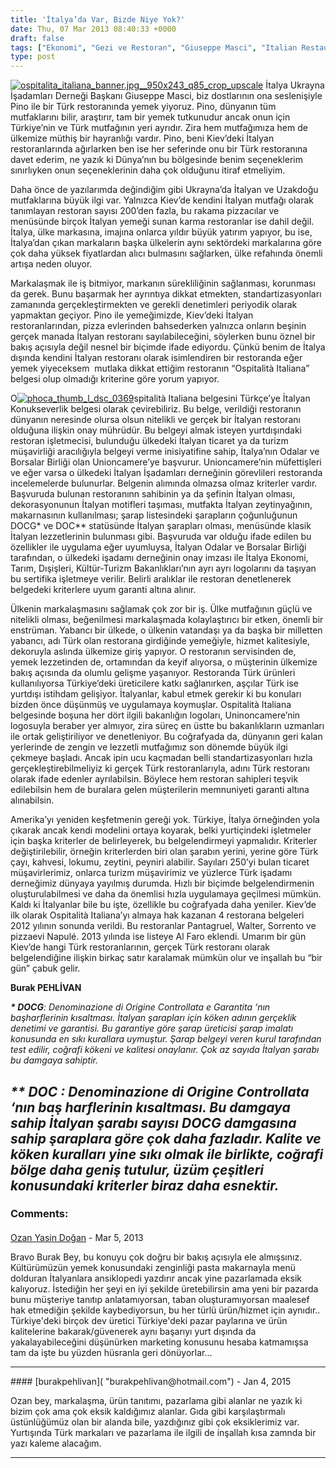 ```yaml
---
title: 'İtalya’da Var, Bizde Niye Yok?'
date: Thu, 07 Mar 2013 08:40:33 +0000
draft: false
tags: ["Ekonomi", "Gezi ve Restoran", "Giuseppe Masci", "Italian Restaurants İn Kiev", "İtalya Ukrayna İşadamları Derneği Başkanı", "italyan konukseverliği", "İtalyan mutfağı", "Kiev", "Kiev Ticaret Müşavirliği", "Kiev Turizm Müşavirliği", "Kiev'de Türk restoranları", "markalaşmak", "Ospitalità Italiana", "pino", "Turizm", "Türk mutfağı", "Türk Restoran Belgesi", "Ukrayna'da İtalyanlar", "Uluslarası İlişkiler", "Unioncamere", "Yaşam"]
type: post
---
```


[![ospitalita_italiana_banner.jpg__950x243_q85_crop_upscale](http://burakpehlivan.org/wp-content/uploads/2013/03/ospitalita_italiana_banner.jpg__950x243_q85_crop_upscale.jpg)](http://burakpehlivan.org/1306/italyada-var-bizde-niye-yok/ospitalita_italiana_banner-jpg__950x243_q85_crop_upscale/)
İtalya Ukrayna İşadamları Derneği Başkanı Giuseppe Masci, biz dostlarının ona seslenişiyle Pino ile bir Türk restoranında yemek yiyoruz. Pino, dünyanın tüm mutfaklarını bilir, araştırır, tam bir yemek tutkunudur ancak onun için Türkiye’nin ve Türk mutfağının yeri ayrıdır. Zira hem mutfağımıza hem de ülkemize müthiş bir hayranlığı vardır. Pino, beni Kiev’deki İtalyan restoranlarında ağırlarken ben ise her seferinde onu bir Türk restoranına davet ederim, ne yazık ki Dünya’nın bu bölgesinde benim seçeneklerim sınırlıyken onun seçeneklerinin daha çok olduğunu itiraf etmeliyim.

Daha önce de yazılarımda değindiğim gibi Ukrayna’da İtalyan ve Uzakdoğu mutfaklarına büyük ilgi var. Yalnızca Kiev’de kendini İtalyan mutfağı olarak tanımlayan restoran sayısı 200’den fazla, bu rakama pizzacılar ve menüsünde birçok İtalyan yemeği sunan karma restoranlar ise dahil değil. İtalya, ülke markasına, imajına onlarca yıldır büyük yatırım yapıyor, bu ise, İtalya’dan çıkan markaların başka ülkelerin aynı sektördeki markalarına göre çok daha yüksek fiyatlardan alıcı bulmasını sağlarken, ülke refahında önemli artışa neden oluyor.

Markalaşmak ile iş bitmiyor, markanın sürekliliğinin sağlanması, korunması da gerek. Bunu başarmak her ayrıntıya dikkat etmekten, standartizasyonları zamanında gerçekleştirmekten ve gerekli denetimleri periyodik olarak yapmaktan geçiyor. Pino ile yemeğimizde, Kiev’deki İtalyan restoranlarından, pizza evlerinden bahsederken yalnızca onların beşinin gerçek manada İtalyan restoranı sayılabileceğini, söylerken bunu öznel bir bakış açısıyla değil nesnel bir biçimde ifade ediyordu. Çünkü benim de İtalya dışında kendini İtalyan restoranı olarak isimlendiren bir restoranda eğer yemek yiyeceksem  mutlaka dikkat ettiğim restoranın “Ospitalità Italiana” belgesi olup olmadığı kriterine göre yorum yapıyor.

O[![phoca_thumb_l_dsc_0369](http://burakpehlivan.org/wp-content/uploads/2013/03/phoca_thumb_l_dsc_0369.jpg)](http://burakpehlivan.org/1306/italyada-var-bizde-niye-yok/phoca_thumb_l_dsc_0369/)spitalità Italiana belgesini Türkçe’ye İtalyan Konukseverlik belgesi olarak çevirebiliriz. Bu belge, verildiği restoranın dünyanın neresinde olursa olsun nitelikli ve gerçek bir İtalyan restoranı olduğuna ilişkin onay mührüdür. Bu belgeyi almak isteyen yurtdışındaki restoran işletmecisi, bulunduğu ülkedeki İtalyan ticaret ya da turizm müşavirliği aracılığıyla belgeyi verme inisiyatifine sahip, İtalya’nın Odalar ve Borsalar Birliği olan Unioncamere’ye başvurur. Unioncamere’nin müfettişleri ve eğer varsa o ülkedeki İtalyan İşadamları derneğinin görevlileri restoranda incelemelerde bulunurlar. Belgenin alımında olmazsa olmaz kriterler vardır. Başvuruda bulunan restoranınn sahibinin ya da şefinin İtalyan olması, dekorasyonunun İtalyan motifleri taşıması, mutfakta İtalyan zeytinyağının, makarnasının kullanılması; şarap listesindeki şarapların çoğunluğunun DOCG\* ve DOC\*\* statüsünde İtalyan şarapları olması, menüsünde klasik İtalyan lezzetlerinin bulunması gibi. Başvuruda var olduğu ifade edilen bu özellikler ile uygulama eğer uyumluysa, İtalyan Odalar ve Borsalar Birliği tarafından, o ülkedeki işadamı derneğinin onay imzası ile İtalya Ekonomi, Tarım, Dışişleri, Kültür-Turizm Bakanlıkları’nın ayrı ayrı logolarını da taşıyan bu sertifika işletmeye verilir. Belirli aralıklar ile restoran denetlenerek belgedeki kriterlere uyum garanti altına alınır.

Ülkenin markalaşmasını sağlamak çok zor bir iş. Ülke mutfağının güçlü ve nitelikli olması, beğenilmesi markalaşmada kolaylaştırıcı bir etken, önemli bir enstrüman. Yabancı bir ülkede, o ülkenin vatandaşı ya da başka bir milletten yabancı, adı Türk olan restorana girdiğinde yemeğiyle, hizmet kalitesiyle, dekoruyla aslında ülkemize giriş yapıyor. O restoranın servisinden de, yemek lezzetinden de, ortamından da keyif alıyorsa, o müşterinin ülkemize bakış açısında da olumlu gelişme yaşanıyor. Restoranda Türk ürünleri kullanılıyorsa Türkiye’deki üreticilere katkı sağlanırken, aşçılar Türk ise yurtdışı istihdam gelişiyor. İtalyanlar, kabul etmek gerekir ki bu konuları bizden önce düşünmüş ve uygulamaya koymuşlar. Ospitalità Italiana belgesinde boşuna her dört ilgili bakanlığın logoları, Uninoncamere’nin logosuyla beraber yer almıyor, zira süreç en üstte bu bakanlıkların uzmanları ile ortak geliştiriliyor ve denetleniyor. Bu coğrafyada da, dünyanın geri kalan yerlerinde de zengin ve lezzetli mutfağımız son dönemde büyük ilgi çekmeye başladı. Ancak ipin ucu kaçmadan belli standartizasyonları hızla gerçekleştirebilmeliyiz ki gerçek Türk restoranlarıyla, adını Türk restoranı olarak ifade edenler ayrılabilsin. Böylece hem restoran sahipleri teşvik edilebilsin hem de buralara gelen müşterilerin memnuniyeti garanti altına alınabilsin.

Amerika’yı yeniden keşfetmenin gereği yok. Türkiye, İtalya örneğinden yola çıkarak ancak kendi modelini ortaya koyarak, belki yurtiçindeki işletmeler için başka kriterler de belirleyerek, bu belgelendirmeyi yapmalıdır. Kriterler değiştirilebilir, örneğin kriterlerden biri olan şarabın yerini, yerine göre Türk çayı, kahvesi, lokumu, zeytini, peyniri alabilir. Sayıları 250’yi bulan ticaret müşavirlerimiz, onlarca turizm müşavirimiz ve yüzlerce Türk işadamı derneğimiz dünyaya yayılmış durumda. Hızlı bir biçimde belgelendirmenin oluşturulabilmesi ve daha da önemlisi hızla uygulamaya geçilmesi mümkün. Kaldı ki İtalyanlar bile bu işte, özellikle bu coğrafyada daha yeniler. Kiev’de ilk olarak Ospitalità Italiana’yı almaya hak kazanan 4 restorana belgeleri 2012 yılının sonunda verildi. Bu restoranlar Pantagruel, Walter, Sorrento ve pizzaevi Napulé. 2013 yılında ise listeye Al Faro eklendi. Umarım bir gün Kiev’de hangi Türk restoranlarının, gerçek Türk restoranı olarak belgelendiğine ilişkin birkaç satır karalamak mümkün olur ve inşallah bu “bir gün” çabuk gelir.

**Burak PEHLİVAN**

_**\* DOCG**: Denominazione di Origine Controllata e Garantita ‘nın başharflerinin kısaltması. İtalyan şarapları için köken adının gerçeklik denetimi ve garantisi. Bu garantiye göre şarap üreticisi şarap imalatı konusunda en sıkı kurallara uymuştur. Şarap belgeyi veren kurul tarafından test edilir, coğrafi kökeni ve kalitesi onaylanır. Çok az sayıda İtalyan şarabı bu damgaya sahiptir._

_**\*\* DOC** : Denominazione di Origine Controllata ‘nın baş harflerinin kısaltması. Bu damgaya sahip İtalyan şarabı sayısı DOCG damgasına sahip şaraplara göre çok daha fazladır. Kalite ve köken kuralları yine sıkı olmak ile birlikte, coğrafi bölge daha geniş tutulur, üzüm çeşitleri konusundaki kriterler biraz daha esnektir._
---
### Comments:
#### 
[Ozan Yasin Doğan]( "ozan@ataltd.com.ua") - <time datetime="2013-03-08 20:14:32">Mar 5, 2013</time>

Bravo Burak Bey, bu konuyu çok doğru bir bakış açısıyla ele almışsınız. Kültürümüzün yemek konusundaki zenginliği pasta makarnayla menü dolduran İtalyanlara ansiklopedi yazdırır ancak yine pazarlamada eksik kalıyoruz. İstediğin her şeyi en iyi şekilde üretebilirsin ama yeni bir pazarda bunu müşteriye tanıtıp anlatamıyorsan, taban oluşturamıyorsan maalesef hak etmediğin şekilde kaybediyorsun, bu her türlü ürün/hizmet için aynıdır.. Türkiye'deki birçok dev üretici Türkiye'deki pazar paylarına ve ürün kalitelerine bakarak/güvenerek aynı başarıyı yurt dışında da yakalayabileceğini düşünürken marketing konusunu hesaba katmamışsa tam da işte bu yüzden hüsranla geri dönüyorlar...
<hr />
#### 
[burakpehlivan]( "burakpehlivan@hotmail.com") - <time datetime="2015-01-01 16:49:25">Jan 4, 2015</time>

Ozan bey, markalaşma, ürün tanıtımı, pazarlama gibi alanlar ne yazık ki bizim çok ama çok eksik kaldığımız alanlar. Gıda gibi karşılaştırmalı üstünlüğümüz olan bir alanda bile, yazdığınız gibi çok eksiklerimiz var. Yurtışında Türk markaları ve pazarlama ile ilgili de inşallah kısa zamnda bir yazı kaleme alacağım.
<hr />
